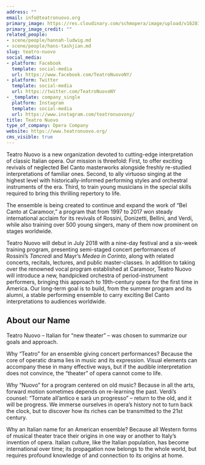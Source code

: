 ```yaml
---
address: ""
email: info@teatronuovo.org
primary_image: https://res.cloudinary.com/schmopera/image/upload/v1628103088/media/2021/08/Logo_TeatroNuovo_t0ovth.png
primary_image_credit: ""
related_people:
- scene/people/hannah-ludwig.md
- scene/people/hans-tashjian.md
slug: teatro-nuovo
social_media:
- platform: Facebook
  template: social-media
  url: https://www.facebook.com/TeatroNuovoNY/
- platform: Twitter
  template: social-media
  url: https://twitter.com/TeatroNuovoNY
- _template: company_single
  platform: Instagram
  template: social-media
  url: https://www.instagram.com/teatronuovony/
title: Teatro Nuovo
type_of_company: Opera Company
website: https://www.teatronuovo.org/
cms_visible: true
---
```

Teatro Nuovo is a new organization devoted to cutting-edge interpretation of classic Italian opera. Our mission is threefold: First, to offer exciting revivals of neglected Bel Canto masterworks alongside freshly re-studied interpretations of familiar ones.  Second, to ally virtuoso singing at the highest level with historically-informed performing styles and orchestral instruments of the era. Third, to train young musicians in the special skills required to bring this thrilling repertory to life.

The ensemble is being created to continue and expand the work of “Bel Canto at Caramoor,” a program that from 1997 to 2017 won steady international acclaim for its revivals of Rossini, Donizetti, Bellini, and Verdi, while also training over 500 young singers, many of them now prominent on stages worldwide.

Teatro Nuovo will debut in July 2018 with a nine-day festival and a six-week training program, presenting semi-staged concert performances of Rossini’s _Tancredi_ and Mayr’s _Medea in Corinto_, along with related concerts, recitals, lectures, and public master-classes. In addition to taking over the renowned vocal program established at Caramoor, Teatro Nuovo will introduce a new, handpicked orchestra of period-instrument performers, bringing this approach to 19th-century opera for the first time in America. Our long-term goal is to build, from the summer program and its alumni, a stable performing ensemble to carry exciting Bel Canto interpretations to audiences worldwide.

## About our Name

Teatro Nuovo – Italian for “new theater” – was chosen to summarize our goals and approach.

Why “Teatro” for an ensemble giving concert performances? Because the core of operatic drama lies in music and its expression. Visual elements can accompany these in many effective ways, but if the audible interpretation does not convince, the “theater” of opera cannot come to life.

Why “Nuovo” for a program centered on old music? Because in all the arts, forward motion sometimes depends on re-learning the past. Verdi’s counsel: “Tornate all’antico e sarà un progresso” – return to the old, and it will be progress. We immerse ourselves in opera’s history not to turn back the clock, but to discover how its riches can be transmitted to the 21st century.

Why an Italian name for an American ensemble? Because all Western forms of musical theater trace their origins in one way or another to Italy’s invention of opera. Italian culture, like the Italian population, has become international over time; its propagation now belongs to the whole world, but requires profound knowledge of and connection to its origins at home.